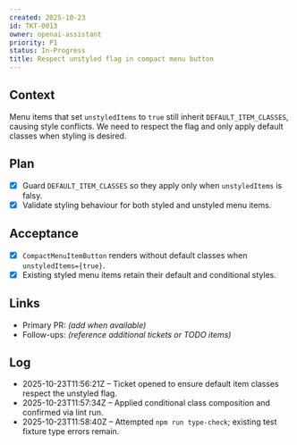 ```yaml
---
created: 2025-10-23
id: TKT-0013
owner: openai-assistant
priority: P1
status: In-Progress
title: Respect unstyled flag in compact menu button
---
```


## Context

Menu items that set `unstyledItems` to `true` still inherit `DEFAULT_ITEM_CLASSES`, causing style conflicts. We need to respect the flag and only apply default classes when styling is desired.

## Plan

- [x] Guard `DEFAULT_ITEM_CLASSES` so they apply only when `unstyledItems` is falsy.
- [x] Validate styling behaviour for both styled and unstyled menu items.

## Acceptance

- [x] `CompactMenuItemButton` renders without default classes when `unstyledItems={true}`.
- [x] Existing styled menu items retain their default and conditional styles.

## Links

- Primary PR: _(add when available)_
- Follow-ups: _(reference additional tickets or TODO items)_

## Log

- 2025-10-23T11:56:21Z – Ticket opened to ensure default item classes respect the unstyled flag.
- 2025-10-23T11:57:34Z – Applied conditional class composition and confirmed via lint run.
- 2025-10-23T11:58:40Z – Attempted `npm run type-check`; existing test fixture type errors remain.
